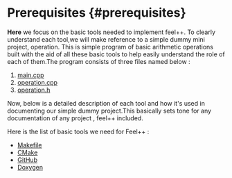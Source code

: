 Prerequisites  {#prerequisites}
=====

  
**Here** we focus on the basic tools needed to implement feel++. To  clearly understand each tool,we will make reference to a simple dummy mini project, operation. This  is  simple program of basic arithmetic operations built with the aid of all these basic tools to help easily understand the role of each of them.The program consists of three files named below :   
  1. [main.cpp](https://github.com/wkyoshe/stageM1/blob/master/src/main.cpp)
  2. [operation.cpp](https://github.com/wkyoshe/stageM1/blob/master/src/operation.cpp)
  3. [operation.h](https://github.com/wkyoshe/stageM1/blob/master/src/operation.h)
  
Now, below is a detailed description of each tool and how it's used in documenting our simple dummy project.This basically sets tone for any documentation of any project , feel++ included.

Here is the list of basic tools we need for Feel++ : 
* [Makefile](makefile.md)
* [CMake](cmake.md)
* [GitHub](github.md)
* [Doxygen](doxygen.md)
